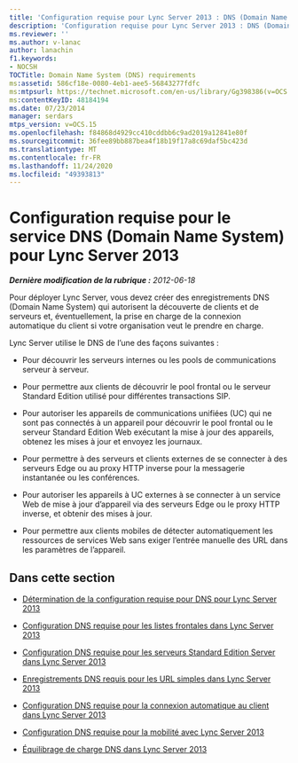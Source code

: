 ```yaml
---
title: 'Configuration requise pour Lync Server 2013 : DNS (Domain Name System)'
description: 'Configuration requise pour Lync Server 2013 : DNS (Domain Name System).'
ms.reviewer: ''
ms.author: v-lanac
author: lanachin
f1.keywords:
- NOCSH
TOCTitle: Domain Name System (DNS) requirements
ms:assetid: 586cf18e-0080-4eb1-aee5-56843277fdfc
ms:mtpsurl: https://technet.microsoft.com/en-us/library/Gg398386(v=OCS.15)
ms:contentKeyID: 48184194
ms.date: 07/23/2014
manager: serdars
mtps_version: v=OCS.15
ms.openlocfilehash: f84868d4929cc410cddbb6c9ad2019a12841e80f
ms.sourcegitcommit: 36fee89bb887bea4f18b19f17a8c69daf5bc423d
ms.translationtype: MT
ms.contentlocale: fr-FR
ms.lasthandoff: 11/24/2020
ms.locfileid: "49393813"
---
```

# <a name="domain-name-system-dns-requirements-for-lync-server-2013"></a>Configuration requise pour le service DNS (Domain Name System) pour Lync Server 2013

<div data-xmlns="http://www.w3.org/1999/xhtml">

<div class="topic" data-xmlns="http://www.w3.org/1999/xhtml" data-msxsl="urn:schemas-microsoft-com:xslt" data-cs="https://msdn.microsoft.com/">

<div data-asp="https://msdn2.microsoft.com/asp">



</div>

<div id="mainSection">

<div id="mainBody">

<span> </span>

_**Dernière modification de la rubrique :** 2012-06-18_

Pour déployer Lync Server, vous devez créer des enregistrements DNS (Domain Name System) qui autorisent la découverte de clients et de serveurs et, éventuellement, la prise en charge de la connexion automatique du client si votre organisation veut le prendre en charge.

Lync Server utilise le DNS de l’une des façons suivantes :

  - Pour découvrir les serveurs internes ou les pools de communications serveur à serveur.

  - Pour permettre aux clients de découvrir le pool frontal ou le serveur Standard Edition utilisé pour différentes transactions SIP.

  - Pour autoriser les appareils de communications unifiées (UC) qui ne sont pas connectés à un appareil pour découvrir le pool frontal ou le serveur Standard Edition Web exécutant la mise à jour des appareils, obtenez les mises à jour et envoyez les journaux.

  - Pour permettre à des serveurs et clients externes de se connecter à des serveurs Edge ou au proxy HTTP inverse pour la messagerie instantanée ou les conférences.

  - Pour autoriser les appareils à UC externes à se connecter à un service Web de mise à jour d’appareil via des serveurs Edge ou le proxy HTTP inverse, et obtenir des mises à jour.

  - Pour permettre aux clients mobiles de détecter automatiquement les ressources de services Web sans exiger l’entrée manuelle des URL dans les paramètres de l’appareil.

<div>

## <a name="in-this-section"></a>Dans cette section

  - [Détermination de la configuration requise pour DNS pour Lync Server 2013](lync-server-2013-determine-dns-requirements.md)

  - [Configuration DNS requise pour les listes frontales dans Lync Server 2013](lync-server-2013-dns-requirements-for-front-end-pools.md)

  - [Configuration DNS requise pour les serveurs Standard Edition Server dans Lync Server 2013](lync-server-2013-dns-requirements-for-standard-edition-servers.md)

  - [Enregistrements DNS requis pour les URL simples dans Lync Server 2013](lync-server-2013-dns-requirements-for-simple-urls.md)

  - [Configuration DNS requise pour la connexion automatique au client dans Lync Server 2013](lync-server-2013-dns-requirements-for-automatic-client-sign-in.md)

  - [Configuration DNS requise pour la mobilité avec Lync Server 2013](lync-server-2013-dns-requirements-for-mobility.md)

  - [Équilibrage de charge DNS dans Lync Server 2013](lync-server-2013-dns-load-balancing.md)

</div>

</div>

<span> </span>

</div>

</div>

</div>

